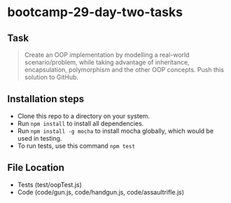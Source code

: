 # bootcamp-29-day-two-tasks

## Task
> Create an OOP implementation by modelling a real-world scenario/problem, while taking advantage of inheritance, encapsulation, polymorphism and the other OOP concepts. Push this solution to GitHub.

## Installation steps
+ Clone this repo to a directory on your system.
+ Run `npm install` to install all dependencies.
+ Run `npm install -g mocha` to install mocha globally, which would be used in testing.
+ To run tests, use this command `npm test`


## File Location
* Tests (test/oopTest.js)
* Code (code/gun.js, code/handgun.js, code/assaultrifle.js)
